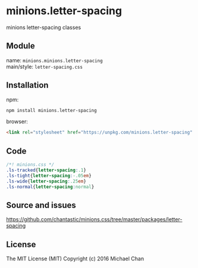 # minions.letter-spacing
minions letter-spacing classes

## Module
name: `minions.minions.letter-spacing`  
main/style: `letter-spacing.css`  

## Installation
npm:
```bash
npm install minions.letter-spacing
```

browser:
```html
<link rel="stylesheet" href="https://unpkg.com/minions.letter-spacing" />
```

## Code
```css
/*! minions.css */
.ls-tracked{letter-spacing:.1}
.ls-tight{letter-spacing:-.05em}
.ls-wide{letter-spacing:.25em}
.ls-normal{letter-spacing:normal}

```

## Source and issues

https://github.com/chantastic/minions.css/tree/master/packages/letter-spacing

## License

The MIT License (MIT)
Copyright (c) 2016 Michael Chan